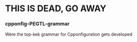 # THIS IS DEAD, GO AWAY


### cpponfig-PEGTL-grammar
Were the top-kek grammar for Cpponfiguration gets developed

